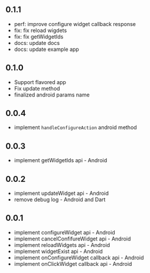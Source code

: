 ## 0.1.1

* perf: improve configure widget callback response
* fix: fix reload wigdets
* fix: fix getWidgetIds
* docs: update docs
* docs: update example app

## 0.1.0

* Support flavored app
* Fix update method
* finalized android params name

## 0.0.4

* implement `handleConfigureAction` android method

## 0.0.3

* implement getWidgetIds api - Android

## 0.0.2

* implement updateWidget api - Android
* remove debug log - Android and Dart

## 0.0.1

* implement configureWidget api - Android
* implement cancelConfifureWidget api - Android
* implement reloadWidgets api - Android
* implement widgetExist api - Android
* implement onConfigureWidget callback api - Android
* implement onClickWidget callback api - Android
